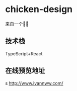 <!--
 * @Author: your name
 * @Date: 2021-01-12 17:22:03
 * @LastEditTime: 2021-01-24 20:39:12
 * @LastEditors: Please set LastEditors
 * @Description: In User Settings Edit
 * @FilePath: /chicken-design/README.md
-->
# chicken-design
来自一个🥬🐔

## 技术栈

TypeScript+React

## 在线预览地址 
s
http://www.ivannww.com/
